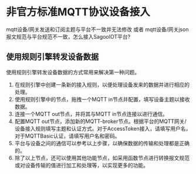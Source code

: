 # 非官方标准MQTT协议设备接入

mqtt设备/网关发送和订阅主题与平台不一致并无法修改 或者 mqtt设备/网关json报文规范与平台规范不一致，怎么接入SagooIOT平台?

## 使用规则引擎转发设备数据
使用规则引擎转发设备数据的方式常用来解决第一种问题。
1. 在规则引擎中创建一条新的接入规则，以便处理设备发来的数据并进行相应的处理。
2. 使用规则引擎中的节点，拖拽一个MQTT in节点并配置，填写设备主题以接收数据。
3. 连接一个MQTT out节点，并将其与MQTT in节点连接以进行通信。
4. 配置MQTT out节点，添加新的MQTT-broker节点。根据平台的MQTT网关/设备接入规则填写主题和认证方式。对于AccessToken接入，请填写用户名，对于MQTTBasic认证，请填写用户名和密码。
5. 平台与设备之间的通信可以参考以上步骤，以确保数据的传输和处理都是正确的。
6. 除了以上节点，还可以使用其他功能节点，如采用函数节点进行转换报文规范或对设备传输的值进行加工和处理等，以实现更多的功能。

